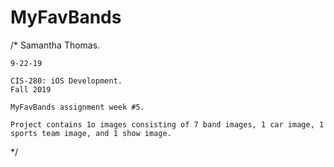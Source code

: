 # MyFavBands

/*
    Samantha Thomas.
    
    9-22-19
    
    CIS-280: iOS Development.
    Fall 2019
    
    MyFavBands assignment week #5.
    
    Project contains 1o images consisting of 7 band images, 1 car image, 1 sports team image, and 1 show image.
*/
